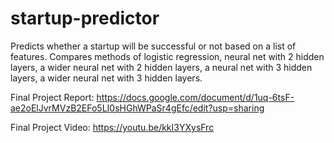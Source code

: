 # startup-predictor
Predicts whether a startup will be successful or not based on a list of features. Compares methods of logistic regression, neural net with 2 hidden layers, a wider neural net with 2 hidden layers, a neural net with 3 hidden layers, a wider neural net with 3 hidden layers.

Final Project Report: https://docs.google.com/document/d/1uq-6tsF-ae2oElJvrMVzB2EFo5LI0sHGhWPaSr4gEfc/edit?usp=sharing

Final Project Video: https://youtu.be/kkI3YXysFrc

